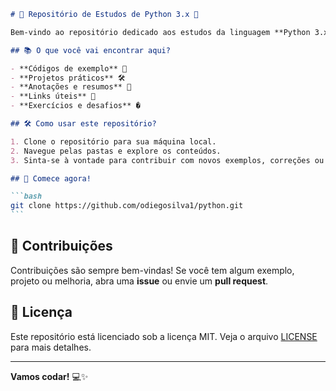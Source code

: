 ````markdown
# 🐍 Repositório de Estudos de Python 3.x 🚀

Bem-vindo ao repositório dedicado aos estudos da linguagem **Python 3.x**! Aqui você encontrará recursos, exemplos e projetos para ajudar no seu aprendizado e aprimoramento das habilidades em Python.

## 📚 O que você vai encontrar aqui?

- **Códigos de exemplo** 🧩
- **Projetos práticos** 🛠️
- **Anotações e resumos** 📝
- **Links úteis** 🔗
- **Exercícios e desafios** �

## 🛠️ Como usar este repositório?

1. Clone o repositório para sua máquina local.
2. Navegue pelas pastas e explore os conteúdos.
3. Sinta-se à vontade para contribuir com novos exemplos, correções ou melhorias!

## 🚀 Comece agora!

```bash
git clone https://github.com/odiegosilva1/python.git
```
````

## 🤝 Contribuições

Contribuições são sempre bem-vindas! Se você tem algum exemplo, projeto ou melhoria, abra uma **issue** ou envie um **pull request**.

## 📜 Licença

Este repositório está licenciado sob a licença MIT. Veja o arquivo [LICENSE](LICENSE) para mais detalhes.

---

**Vamos codar!** 💻✨

```

```
